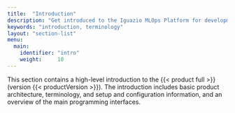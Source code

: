 ```yaml
---
title:  "Introduction"
description: "Get introduced to the Iguazio MLOps Platform for development of ML workflows from development to production."
keywords: "introduction, terminology"
layout: "section-list"
menu:
  main:
    identifier: "intro"
    weight:     10
---
```


This section contains a high-level introduction to the {{< product full >}} (version {{< productVersion >}}).
The introduction includes basic product architecture, terminology, and setup and configuration information, and an overview of the main programming interfaces.

